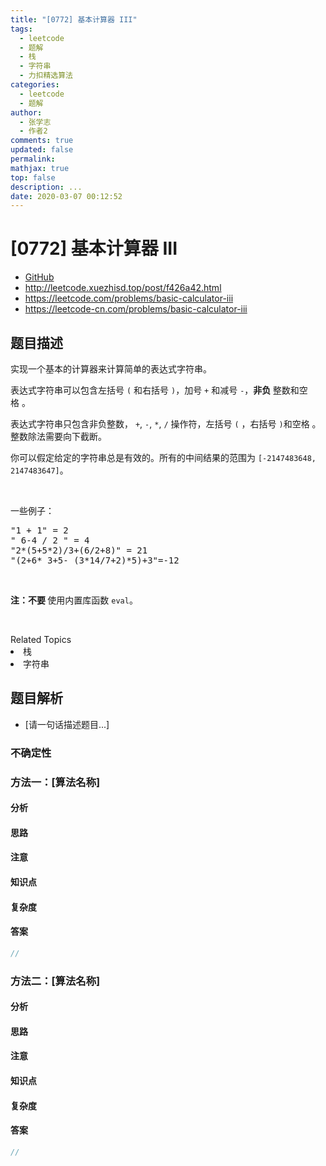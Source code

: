 ```yaml
---
title: "[0772] 基本计算器 III"
tags:
  - leetcode
  - 题解
  - 栈
  - 字符串
  - 力扣精选算法
categories:
  - leetcode
  - 题解
author:
  - 张学志
  - 作者2
comments: true
updated: false
permalink:
mathjax: true
top: false
description: ...
date: 2020-03-07 00:12:52
---
```



# [0772] 基本计算器 III
* [GitHub](https://github.com/algoboy101/LeetCodeCrowdsource/tree/master/_posts/QA/%5B0772%5D%20%E5%9F%BA%E6%9C%AC%E8%AE%A1%E7%AE%97%E5%99%A8%20III.md)
* http://leetcode.xuezhisd.top/post/f426a42.html
* https://leetcode.com/problems/basic-calculator-iii
* https://leetcode-cn.com/problems/basic-calculator-iii


## 题目描述

<p>实现一个基本的计算器来计算简单的表达式字符串。</p>

<p>表达式字符串可以包含左括号 <code>(</code> 和右括号 <code>)</code>，加号 <code>+</code> 和减号 <code>-</code>，<strong>非负&nbsp;</strong>整数和空格&nbsp;。</p>

<p>表达式字符串只包含非负整数，&nbsp;<code>+</code>, <code>-</code>, <code>*</code>, <code>/</code>&nbsp;操作符，左括号 <code>(</code>&nbsp;，右括号 <code>)</code>和空格&nbsp;。整数除法需要向下截断。</p>

<p>你可以假定给定的字符串总是有效的。所有的中间结果的范围为 <code>[-2147483648, 2147483647]</code>。</p>

<p>&nbsp;</p>

<p>一些例子：</p>

<pre>&quot;1 + 1&quot; = 2
&quot; 6-4 / 2 &quot; = 4
&quot;2*(5+5*2)/3+(6/2+8)&quot; = 21
&quot;(2+6* 3+5- (3*14/7+2)*5)+3&quot;=-12
</pre>

<p>&nbsp;</p>

<p><strong>注：不要 </strong>使用内置库函数 <code>eval</code>。</p>

<p>&nbsp;</p>
<div><div>Related Topics</div><div><li>栈</li><li>字符串</li></div></div>


## 题目解析
* [请一句话描述题目...]

### 不确定性


### 方法一：[算法名称]

#### 分析

#### 思路

#### 注意

#### 知识点

#### 复杂度

#### 答案

```cpp
//
```


### 方法二：[算法名称]

#### 分析

#### 思路

#### 注意

#### 知识点

#### 复杂度

#### 答案

```cpp
//
```


